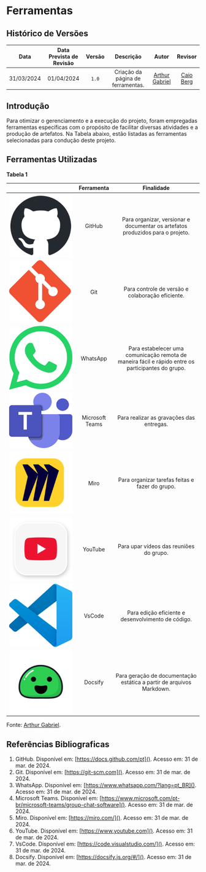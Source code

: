# Ferramentas

## Histórico de Versões

|    Data    | Data Prevista de Revisão | Versão |             Descrição             |                        Autor                        |                    Revisor                    |
| :--------: | :----------------------: | :----: | :-------------------------------: | :-------------------------------------------------: | :-------------------------------------------: |
| 31/03/2024 |        01/04/2024        | `1.0`  | Criação da página de ferramentas. | [Arthur Gabriel](https://github.com/ArthurGabrieel) | [Caio Berg](https://github.com/Caio-bergbjj) |

## Introdução

Para otimizar o gerenciamento e a execução do projeto, foram empregadas ferramentas específicas com o propósito de facilitar diversas atividades e a produção de artefatos. Na Tabela abaixo, estão listadas as ferramentas selecionadas para condução deste projeto.

## Ferramentas Utilizadas

**Tabela 1**

|                                                                                    |   Ferramenta    |                                                               Finalidade                                                                |
| :--------------------------------------------------------------------------------: | :-------------: | :-------------------------------------------------------------------------------------------------------------------------------------:                           |
| ![Logo do GitHub](assets/github.png)     | GitHub          | Para organizar, versionar e documentar os artefatos produzidos para o projeto.                     |
| ![Logo do Git](assets/git.png)           | Git             | Para controle de versão e colaboração eficiente.                                                   |
| ![Logo do Whatsapp](assets/whatsapp.png) | WhatsApp        | Para estabelecer uma comunicação remota de maneira fácil e rápido entre os participantes do grupo. |
| ![Logo do Teams](assets/teams.png)       | Microsoft Teams | Para realizar as gravações das entregas.                                                           |
| ![Logo do Miro](assets/miro.png)         | Miro            | Para organizar tarefas feitas e fazer do grupo.                                                    |
| ![Logo do Youtube](assets/youtube.png)   | YouTube         | Para upar vídeos das reuniões do grupo.                                                            |
| ![Logo do VsCode](assets/vscode.png)     | VsCode          | Para edição eficiente e desenvolvimento de código.                                                 |
| ![Logo do Docsify](assets/docsify.png)   | Docsify         | Para geração de documentação estática a partir de arquivos Markdown.                               |

Fonte: [Arthur Gabriel](https://github.com/ArthurGabrieel).

## Referências Bibliograficas
1. GitHub. Disponível em: [https://docs.github.com/pt](). Acesso em: 31 de mar. de 2024.
2. Git. Disponível em: [https://git-scm.com](). Acesso em: 31 de mar. de 2024.
3. WhatsApp. Disponível em: [https://www.whatsapp.com/?lang=pt_BR](). Acesso em: 31 de mar. de 2024.
4. Microsoft Teams. Disponível em: [https://www.microsoft.com/pt-br/microsoft-teams/group-chat-software](). Acesso em: 31 de mar. de 2024.
5. Miro. Disponível em: [https://miro.com/](). Acesso em: 31 de mar. de 2024.
6. YouTube. Disponível em: [https://www.youtube.com](). Acesso em: 31 de mar. de 2024.
7. VsCode. Disponível em: [https://code.visualstudio.com/](). Acesso em: 31 de mar. de 2024.
8. Docsify. Disponível em: [https://docsify.js.org/#/](). Acesso em: 31 de mar. de 2024.